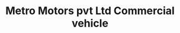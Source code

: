 ---
title: "Metro Motors pvt Ltd Commercial vehicle"
url: /haryana/metro-motors-pvt-ltd-commercial-vehicle/
shop: car
---